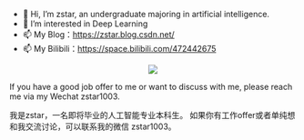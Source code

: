 
- 👋 Hi, I’m zstar, an undergraduate majoring in artificial intelligence.
- 👀 I’m interested in Deep Learning
- 📫 My Blog：https://zstar.blog.csdn.net/
- 📫 My Bilibili：https://space.bilibili.com/472442675



<div align=center>
<img src="https://github-readme-stats.vercel.app/api?username=zstar1003&show_icons=true&theme=aura">
</div>


If you have a good job offer to me or want to discuss with me, please reach me via my Wechat zstar1003.

我是zstar，一名即将毕业的人工智能专业本科生。
如果你有工作offer或者单纯想和我交流讨论，可以联系我的微信 zstar1003。


